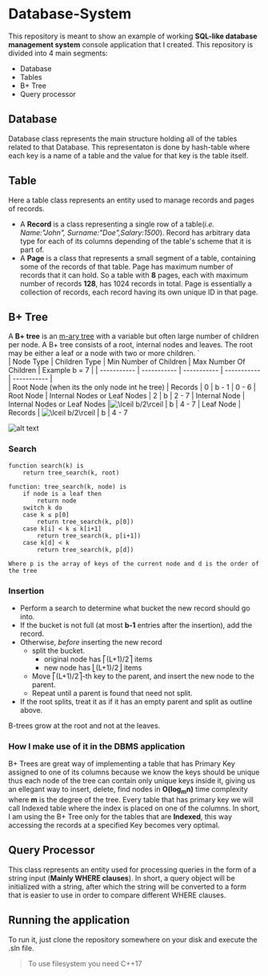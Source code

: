 
# Database-System
This repository is meant to show an example of working **SQL-like database management system** console application that I created. 
This repository is divided into 4 main segments:
- Database
- Tables
- B+ Tree
- Query processor
## Database
Database class represents the main structure holding all of the tables related to that Database.
This representaton is done by hash-table where each key is a name of a table and the value for that key is the table itself. 
## Table
Here a table class represents an entity used to manage records and pages of records.
- A **Record** is a class representing a single row of a table(*i.e. Name:"John", Surname:"Doe",Salary:1500*). Record has arbitrary data type for each of its columns depending of the table's scheme that it is part of.
- A **Page** is a class that represents a small segment of a table, containing some of the records of that table. Page has maximum number of records that it can hold. So a table with **8** pages, each with maximum number of records **128**, has 1024 records in total. Page is essentially a collection of records, each record having its own unique ID in that page.
## B+ Tree
A **B+ tree** is an [m-ary tree](https://en.wikipedia.org/wiki/M-ary_tree "M-ary tree") with a variable but often large number of children per node. A B+ tree consists of a root, internal nodes and leaves. The root may be either a leaf or a node with two or more children.
`  
| Node Type | Children Type | Min Number of Children | Max Number Of Children | Example b = 7 |
| ----------- | ----------- | ----------- | ----------- | ----------- |  
| Root Node (when its the only node int he tree) | Records | 0 | b - 1 | 0 - 6 
| Root Node | Internal Nodes or Leaf Nodes | 2 | b | 2 - 7 
| Internal Node | Internal Nodes or Leaf Nodes |![\lceil b/2\rceil ](https://wikimedia.org/api/rest_v1/media/math/render/svg/cb0f3f27bd45fd9443cafc552a6c36e7080109bf) | b | 4 - 7 
| Leaf Node | Records | ![\lceil b/2\rceil ](https://wikimedia.org/api/rest_v1/media/math/render/svg/cb0f3f27bd45fd9443cafc552a6c36e7080109bf) | b | 4 - 7 

![alt text](https://sqlhints.com/wp-content/uploads/2018/05/Structure-of-Clustered-Index.jpg)
### Search
```
function search(k) is
    return tree_search(k, root)
```
```
function: tree_search(k, node) is
    if node is a leaf then
        return node
    switch k do
    case k ≤ p[0]
        return tree_search(k, p[0])
    case k[i] < k ≤ k[i+1]
        return tree_search(k, p[i+1])
    case k[d] < k
        return tree_search(k, p[d])

Where p is the array of keys of the current node and d is the order of the tree
```
### Insertion
-   Perform a search to determine what bucket the new record should go into.
-   If the bucket is not full (at most **b-1**  entries after the insertion), add the record.
-   Otherwise,  _before_  inserting the new record
    -   split the bucket.
        -   original node has ⎡(L+1)/2⎤ items
        -   new node has ⎣(L+1)/2⎦ items
    -   Move ⎡(L+1)/2⎤-th key to the parent, and insert the new node to the parent.
    -   Repeat until a parent is found that need not split.
-   If the root splits, treat it as if it has an empty parent and split as outline above.

B-trees grow at the root and not at the leaves.
### How I make use of it in the DBMS application
B+ Trees are great way of implementing a table that has Primary Key assigned to one of its columns because we know the keys should be unique thus each node of the tree can contain only unique keys inside it, giving us an ellegant way to insert, delete, find nodes in **O(log<sub>m</sub>n)** time complexity where **m** is the degree of the tree. Every table that has primary key we will call Indexed table where the index is placed on one of the columns. In short, I am using the B+ Tree only for the tables that are **Indexed**, this way accessing the records at a specified Key becomes very optimal.
## Query Processor
This class represents an entity used for processing queries in the form of a string input (**Mainly WHERE clauses**).
In short, a query object will be initialized with a string, after which the string will be converted to a form that is easier to use in order to compare different WHERE clauses.

## Running the application
To run it, just clone the repository somewhere on your disk and execute the .sln file. 
> To use filesystem you need C++17

